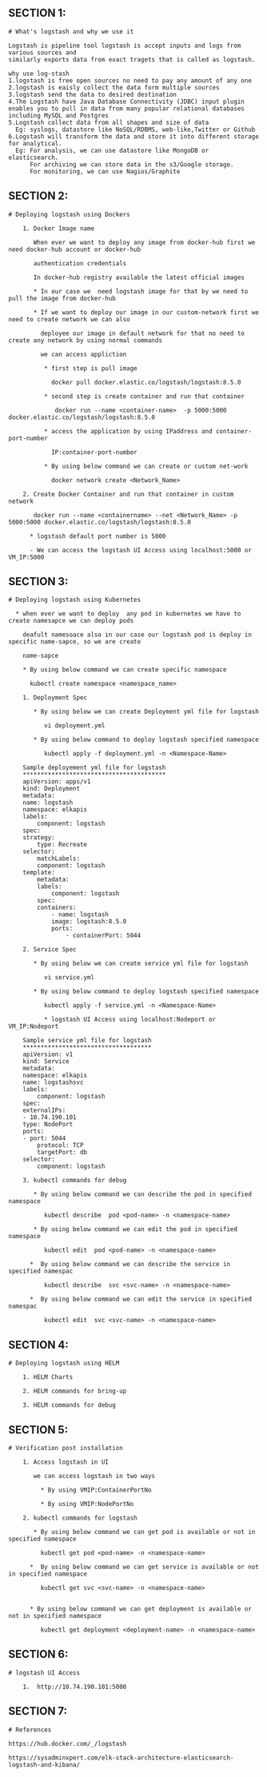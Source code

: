 SECTION 1:
---------

    # What's logstash and why we use it

    Logstash is pipeline tool logstash is accept inputs and logs from various sources and
    similarly exports data from exact tragets that is called as logstash.

    why use log-stash
    1.logstash is free open sources no need to pay any amount of any one
    2.logstash is eaisly collect the data form multiple sources
    3.logstash send the data to desired destination
    4.The Logstash have Java Database Connectivity (JDBC) input plugin enables you to pull in data from many popular relational databases including MySQL and Postgres
    5.Logstash collect data from all shapes and size of data
      Eg: syslogs, datastore like NoSQL/RDBMS, web-like,Twitter or Github
    6.Logstash will transform the data and store it into different storage for analytical.
      Eg: For analysis, we can use datastore like MongoDB or elasticsearch.
          For archiving we can store data in the s3/Google storage.
          For monitoring, we can use Nagios/Graphite

SECTION 2:
---------

    # Deploying logstash using Dockers

        1. Docker Image name  

           When ever we want to deploy any image from docker-hub first we need docker-hub account or docker-hub

           authentication credentials

           In docker-hub registry available the latest official images

           * In our case we  need logstash image for that by we need to pull the image from docker-hub

           * If we want to deploy our image in our custom-network first we need to create network we can also
             
             deployee our image in default network for that no need to create any network by using normal commands

             we can access appliction

              * first step is pull image

                docker pull docker.elastic.co/logstash/logstash:8.5.0 

              * second step is create container and run that container
                
                 docker run --name <container-name>  -p 5000:5000 docker.elastic.co/logstash/logstash:8.5.0 

              * access the application by using IPaddress and container-port-number

                IP:container-port-number

              * By using below command we can create or custom net-work 
             
                docker network create <Network_Name>

        2. Create Docker Container and run that container in custom network
        
           docker run --name <containername> --net <Network_Name> -p 5000:5000 docker.elastic.co/logstash/logstash:8.5.0

          * logstash default port number is 5000

          - We can access the logstash UI Access using localhost:5000 or VM_IP:5000

SECTION 3:
---------

    # Deploying logstash using Kubernetes

      * when ever we want to deploy  any pod in kubernetes we have to create namesapce we can deploy pods
        
        deafult namesoace also in our case our logstash pod is deploy in specific name-sapce, so we are create

        name-sapce

        * By using below command we can create specific namespace
         
          kubectl create namespace <namespace_name>

        1. Deployment Spec

           * By using below we can create Deployment yml file for logstash

              vi deployment.yml

           * By using below command to deploy logstash specified namespace

              kubectl apply -f deployment.yml -n <Namespace-Name>
        
        Sample deployement yml file for logstash
        ****************************************
        apiVersion: apps/v1
        kind: Deployment
        metadata:
        name: logstash
        namespace: elkapis
        labels:
            component: logstash
        spec:
        strategy:
            type: Recreate
        selector:
            matchLabels:
            component: logstash
        template:
            metadata:
            labels:
                component: logstash
            spec:
            containers:
                - name: logstash
                image: logstash:8.5.0
                ports:
                    - containerPort: 5044

        2. Service Spec

           * By using below we can create service yml file for logstash

              vi service.yml

           * By using below command to deploy logstash specified namespace

              kubectl apply -f service.yml -n <Namespace-Name>

              * logstash UI Access using localhost:Nodeport or VM_IP:Nodeport

        Sample service yml file for logstash
        ************************************
        apiVersion: v1
        kind: Service
        metadata:
        namespace: elkapis
        name: logstashsvc
        labels:
            component: logstash
        spec:
        externalIPs:
        - 10.74.190.101
        type: NodePort
        ports:
        - port: 5044
            protocol: TCP
            targetPort: db
        selector:
            component: logstash

        3. kubectl commands for debug

           * By using below command we can describe the pod in specified namespace

              kubectl describe  pod <pod-name> -n <namespace-name>

           * By using below command we can edit the pod in specified namespace

              kubectl edit  pod <pod-name> -n <namespace-name>

          *  By using below command we can describe the service in specified namespac

              kubectl describe  svc <svc-name> -n <namespace-name>  

          *  By using below command we can edit the service in specified namespac

              kubectl edit  svc <svc-name> -n <namespace-name>   

SECTION 4:
---------

    # Deploying logstash using HELM

        1. HELM Charts

        2. HELM commands for bring-up

        3. HELM commands for debug

SECTION 5:
---------

    # Verification post installation

        1. Access logstash in UI

           we can access logstash in two ways

             * By using VMIP:ContainerPortNo

             * By using VMIP:NodePortNo

        2. kubectl commands for logstash

           * By using below command we can get pod is available or not in specified namespace

             kubectl get pod <pod-name> -n <namespace-name>

          *  By using below command we can get service is available or not in specified namespace

             kubectl get svc <svc-name> -n <namespace-name>  
           

          * By using below command we can get deployment is available or not in specified namespace

             kubectl get deployment <deployment-name> -n <namespace-name>  

           

SECTION 6:
---------

    # logstash UI Access

        1.  http://10.74.190.101:5000


SECTION 7:
---------
    # References
    
    https://hub.docker.com/_/logstash

    https://sysadminxpert.com/elk-stack-architecture-elasticsearch-logstash-and-kibana/
